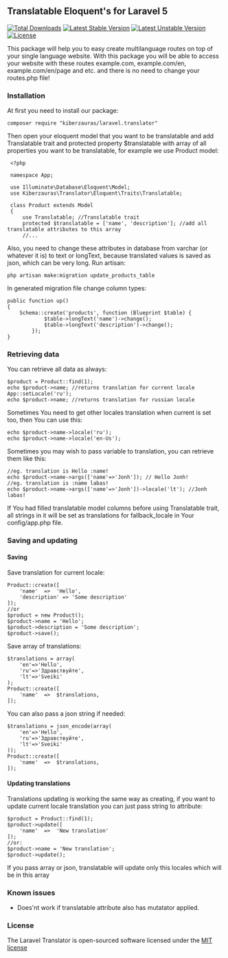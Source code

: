 ## Translatable Eloquent's for Laravel 5

[![Total Downloads](https://poser.pugx.org/kiberzauras/laravel.translator/d/total.svg)](https://packagist.org/packages/kiberzauras/laravel.translator)
[![Latest Stable Version](https://poser.pugx.org/kiberzauras/laravel.translator/v/stable.svg)](https://packagist.org/packages/kiberzauras/laravel.translator)
[![Latest Unstable Version](https://poser.pugx.org/kiberzauras/laravel.multilanguage/v/unstable.svg)](https://packagist.org/packages/kiberzauras/laravel.translator)
[![License](https://poser.pugx.org/kiberzauras/laravel.translator/license.svg)](https://packagist.org/packages/kiberzauras/laravel.translator)

This package will help you to easy create multilanguage routes on top of your single language website. With this package
 you will be able to access your website with these routes example.com, example.com/en, example.com/en/page and etc. and
 there is no need to change your routes.php file!

### Installation

At first you need to install our package:

    composer require "kiberzauras/laravel.translator"

Then open your eloquent model that you want to be translatable and add Translatable trait
 and protected property $translatable with array of all properties you want to be translatable,
for example we use Product model:

     <?php
     
     namespace App;
     
     use Illuminate\Database\Eloquent\Model;
     use Kiberzauras\Translator\Eloquent\Traits\Translatable;
     
     class Product extends Model
     {
         use Translatable; //Translatable trait
         protected $translatable = ['name', 'description']; //add all translatable attributes to this array
         //...


Also, you need to change these attributes in database from varchar (or whatever it is) to text or longText, because 
translated values is saved as json, which can be very long. 
Run artisan:

    php artisan make:migration update_products_table

In generated migration file change column types:

    public function up()
    {
        Schema::create('products', function (Blueprint $table) {
                $table->longText('name')->change();
                $table->longText('description')->change();
            });
    }

### Retrieving data
 
 You can retrieve all data as always:

    $product = Product::find(1);
    echo $product->name; //returns translation for current locale
    App::setLocale('ru');
    echo $product->name; //returns translation for russian locale

Sometimes You need to get other locales translation when current is set too, then You can use this:

    echo $product->name->locale('ru');
    echo $product->name->locale('en-Us');
    
 Sometimes you may wish to pass variable to translation, you can retrieve them like this:
 
    //eg. translation is Hello :name!
    echo $product->name->args(['name'=>'Jonh']); // Hello Jonh!
    //eg. translation is :name labas!
    echo $product->name->args(['name'=>'Jonh'])->locale('lt'); //Jonh labas!
    
If You had filled translatable model columns before using Translatable trait, all strings in it will be set as translations
 for fallback_locale in Your config/app.php file.
 
### Saving and updating

#### Saving

Save translation for current locale:

    Product::create([
        'name'  =>  'Hello',
        'description' => 'Some description'
    ]);
    //or
    $product = new Product();
    $product->name = 'Hello';
    $product->description = 'Some description';
    $product->save();

Save array of translations: 

    $translations = array(
        'en'=>'Hello',
        'ru'=>'Здравствуйте',
        'lt'=>'Sveiki'
    );
    Product::create([
        'name'  =>  $translations,
    ]);
    
You can also pass a json string if needed:

    $translations = json_encode(array(
        'en'=>'Hello',
        'ru'=>'Здравствуйте',
        'lt'=>'Sveiki'
    ));
    Product::create([
        'name'  =>  $translations,
    ]);

#### Updating translations

Translations updating is working the same way as creating, if you want to update current locale translation you can just pass string to attribute:

    $product = Product::find(1);
    $product->update([
        'name'  =>  'New translation'
    ]);
    //or:
    $product->name = 'New translation';
    $product->update();
    
 If you pass array or json, translatable will update only this locales which will be in this array
 
 
### Known issues

- Does'nt work if translatable attribute also has mutatator applied.

### License

The Laravel Translator is open-sourced software licensed under the [MIT license](http://opensource.org/licenses/MIT)